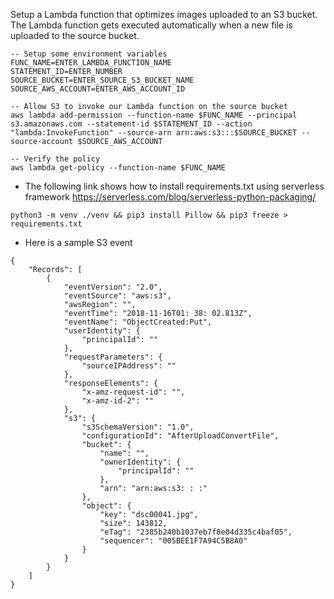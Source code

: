 Setup a Lambda function that optimizes images uploaded to an S3 bucket. The Lambda function gets executed automatically when a new file is uploaded to the source bucket.

```
-- Setup some environment variables
FUNC_NAME=ENTER_LAMBDA_FUNCTION_NAME
STATEMENT_ID=ENTER_NUMBER
SOURCE_BUCKET=ENTER_SOURCE_S3_BUCKET_NAME
SOURCE_AWS_ACCOUNT=ENTER_AWS_ACCOUNT_ID

-- Allow S3 to invoke our Lambda function on the source bucket
aws lambda add-permission --function-name $FUNC_NAME --principal s3.amazonaws.com --statement-id $STATEMENT_ID --action "lambda:InvokeFunction" --source-arn arn:aws:s3:::$SOURCE_BUCKET --source-account $SOURCE_AWS_ACCOUNT

-- Verify the policy
aws lambda get-policy --function-name $FUNC_NAME

```

* The following link shows how to install requirements.txt using serverless framework
https://serverless.com/blog/serverless-python-packaging/
```
python3 -m venv ./venv && pip3 install Pillow && pip3 freeze > requirements.txt
```

* Here is a sample S3 event
```
{
    "Records": [
        {
            "eventVersion": "2.0",
            "eventSource": "aws:s3",
            "awsRegion": "",
            "eventTime": "2018-11-16T01: 38: 02.813Z",
            "eventName": "ObjectCreated:Put",
            "userIdentity": {
                "principalId": ""
            },
            "requestParameters": {
                "sourceIPAddress": ""
            },
            "responseElements": {
                "x-amz-request-id": "",
                "x-amz-id-2": ""
            },
            "s3": {
                "s3SchemaVersion": "1.0",
                "configurationId": "AfterUploadConvertFile",
                "bucket": {
                    "name": "",
                    "ownerIdentity": {
                        "principalId": ""
                    },
                    "arn": "arn:aws:s3: : :"
                },
                "object": {
                    "key": "dsc00041.jpg",
                    "size": 143812,
                    "eTag": "2385b240b1037eb7f8e04d335c4baf05",
                    "sequencer": "005BEE1F7A94C5B8A0"
                }
            }
        }
    ]
}
```
